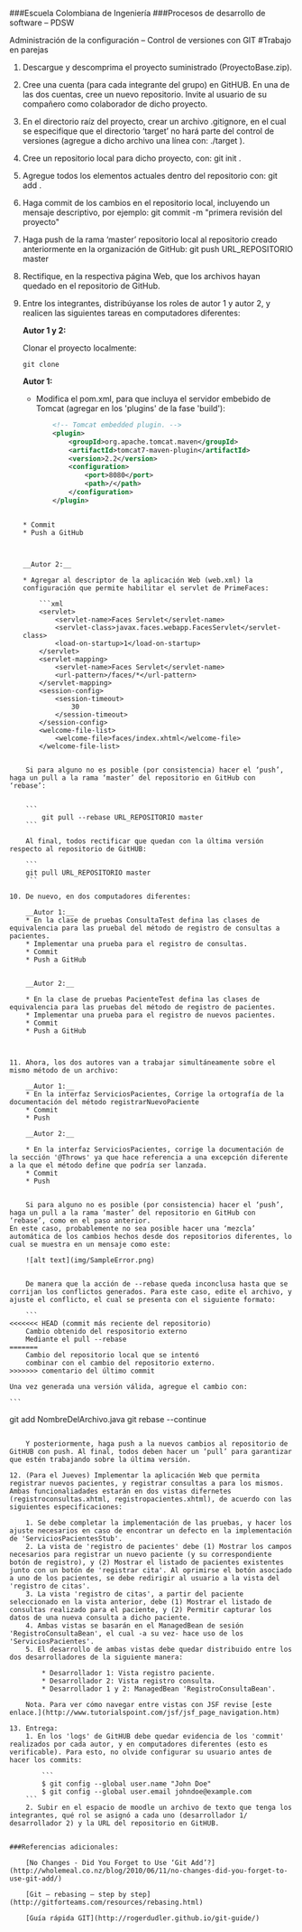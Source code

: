 ###Escuela Colombiana de Ingeniería
###Procesos de desarrollo de software – PDSW

Administración de la configuración – Control de versiones con GIT
#Trabajo en parejas

1. Descargue y descomprima el proyecto suministrado (ProyectoBase.zip).
2. Cree una cuenta (para cada integrante del grupo) en GitHUB. En una de las dos cuentas, cree un nuevo repositorio. Invite al usuario de su compañero como colaborador de dicho proyecto.
3. En el directorio raíz del proyecto, crear un archivo .gitignore, en el cual se especifique que el directorio ‘target’ no hará parte del control de versiones (agregue a dicho archivo una línea con: ./target ).
4. Cree un repositorio local para dicho proyecto, con:
git init .
5. Agregue todos los elementos actuales dentro del repositorio con:
git add .
6. Haga commit de los cambios en el repositorio local, incluyendo un mensaje descriptivo, por ejemplo:
git commit -m "primera revisión del proyecto"
7. Haga push de la rama ‘master’ repositorio local al repositorio creado anteriormente en la organización de GitHub:
git push URL_REPOSITORIO master
8. Rectifique, en la respectiva página Web, que los archivos hayan quedado en el repositorio de GitHub.

9. Entre los integrantes, distribúyanse los roles de autor 1 y autor 2, y realicen las siguientes tareas en computadores diferentes:

	__Autor 1 y 2:__
	
	Clonar el proyecto localmente:
	
	```
	git clone
	```
	
	__Autor 1:__
	
	* Modifica el pom.xml, para que incluya el servidor embebido de Tomcat (agregar en los 'plugins' de la fase 'build'):

		```xml
            <!-- Tomcat embedded plugin. -->
            <plugin>
                <groupId>org.apache.tomcat.maven</groupId>
                <artifactId>tomcat7-maven-plugin</artifactId>
                <version>2.2</version>
                <configuration>
                    <port>8080</port>
                    <path>/</path>
                </configuration>
            </plugin>
	```

	* Commit
	* Push a GitHub
	
	
	
	__Autor 2:__
	
	* Agregar al descriptor de la aplicación Web (web.xml) la configuración que permite habilitar el servlet de PrimeFaces:
	
		```xml
	    <servlet>
	        <servlet-name>Faces Servlet</servlet-name>
	        <servlet-class>javax.faces.webapp.FacesServlet</servlet-class>
	        <load-on-startup>1</load-on-startup>
	    </servlet>
	    <servlet-mapping>
	        <servlet-name>Faces Servlet</servlet-name>
	        <url-pattern>/faces/*</url-pattern>
	    </servlet-mapping>
	    <session-config>
	        <session-timeout>
	            30
	        </session-timeout>
	    </session-config>
	    <welcome-file-list>
	        <welcome-file>faces/index.xhtml</welcome-file>
	    </welcome-file-list>	
```
	
	Si para alguno no es posible (por consistencia) hacer el ‘push’, haga un pull a la rama ‘master’ del repositorio en GitHub con ‘rebase’:

	
	```
		git pull --rebase URL_REPOSITORIO master
	```
	
	Al final, todos rectificar que quedan con la última versión respecto al repositorio de GitHUB:
	
	```
	git pull URL_REPOSITORIO master
	```

10. De nuevo, en dos computadores diferentes:

	__Autor 1:__
	* En la clase de pruebas ConsultaTest defina las clases de equivalencia para las pruebal del método de registro de consultas a pacientes.
	* Implementar una prueba para el registro de consultas.
	* Commit
	* Push a GitHub
	
	
	__Autor 2:__

	* En la clase de pruebas PacienteTest defina las clases de equivalencia para las pruebas del método de registro de pacientes.
	* Implementar una prueba para el registro de nuevos pacientes.
	* Commit
	* Push a GitHub



11. Ahora, los dos autores van a trabajar simultáneamente sobre el mismo método de un archivo:

	__Autor 1:__
	* En la interfaz ServiciosPacientes, Corrige la ortografía de la documentación del método registrarNuevoPaciente
	* Commit
	* Push
	
	__Autor 2:__

	* En la interfaz ServiciosPacientes, corrige la documentación de la sección '@Throws' ya que hace referencia a una excepción diferente a la que el método define que podría ser lanzada.
	* Commit
	* Push


	Si para alguno no es posible (por consistencia) hacer el ‘push’, haga un pull a la rama ‘master’ del repositorio en GitHub con ‘rebase’, como en el paso anterior.
En este caso, probablemente no sea posible hacer una ‘mezcla’ automática de los cambios hechos desde dos repositorios diferentes, lo cual se muestra en un mensaje como este:

	![alt text](img/SampleError.png)


	De manera que la acción de --rebase queda inconclusa hasta que se corrijan los conflictos generados. Para este caso, edite el archivo, y ajuste el conflicto, el cual se presenta con el siguiente formato:

	```
<<<<<<< HEAD (commit más reciente del repositorio)
	Cambio obtenido del respositorio externo 
	Mediante el pull --rebase
=======
	Cambio del repositorio local que se intentó 
	combinar con el cambio del repositorio externo.
>>>>>>> comentario del último commit
```

	Una vez generada una versión válida, agregue el cambio con:

	```
git add NombreDelArchivo.java
git rebase --continue
```

	Y posteriormente, haga push a la nuevos cambios al repositorio de GitHUB con push. Al final, todos deben hacer un ‘pull’ para garantizar que estén trabajando sobre la última versión.

12. (Para el Jueves) Implementar la aplicación Web que permita registrar nuevos pacientes, y registrar consultas a para los mismos. Ambas funcionaliadades estarán en dos vistas difernetes (registroconsultas.xhtml, registropacientes.xhtml), de acuerdo con las siguientes especificaciones:
	
	1. Se debe completar la implementación de las pruebas, y hacer los ajuste necesarios en caso de encontrar un defecto en la implementación de 'ServiciosPacientesStub'.
	2. La vista de 'registro de pacientes' debe (1) Mostrar los campos necesarios para registrar un nuevo paciente (y su correspondiente botón de registro), y (2) Mostrar el listado de pacientes existentes junto con un botón de 'registrar cita'. Al oprimirse el botón asociado a uno de los pacientes, se debe redirigir al usuario a la vista del 'registro de citas'.
	3. La vista 'registro de citas', a partir del paciente seleccionado en la vista anterior, debe (1) Mostrar el listado de consultas realizado para el paciente, y (2) Permitir capturar los datos de una nueva consulta a dicho paciente.
	4. Ambas vistas se basarán en el ManagedBean de sesión 'RegistroConsultaBean', el cual -a su vez- hace uso de los 'ServiciosPacientes'.
	5. El desarrollo de ambas vistas debe quedar distribuido entre los dos desarrolladores de la siguiente manera:
	
		* Desarrollador 1: Vista registro paciente.
		* Desarrollador 2: Vista registro consulta.
		* Desarrollador 1 y 2: ManagedBean 'RegistroConsultaBean'.

	Nota. Para ver cómo navegar entre vistas con JSF revise [este enlace.](http://www.tutorialspoint.com/jsf/jsf_page_navigation.htm)
	
13. Entrega:
	1. En los 'logs' de GitHUB debe quedar evidencia de los 'commit' realizados por cada autor, y en computadores diferentes (esto es verificable). Para esto, no olvide configurar su usuario antes de hacer los commits:

		```
		$ git config --global user.name "John Doe"
		$ git config --global user.email johndoe@example.com
	```
	2. Subir en el espacio de moodle un archivo de texto que tenga los integrantes, qué rol se asignó a cada uno (desarrollador 1/ desarrollador 2) y la URL del repositorio en GitHUB.


###Referencias adicionales:

	[No Changes - Did You Forget to Use ‘Git Add’?](http://wholemeal.co.nz/blog/2010/06/11/no-changes-did-you-forget-to-use-git-add/)

	[Git – rebasing – step by step](http://gitforteams.com/resources/rebasing.html)

	[Guía rápida GIT](http://rogerdudler.github.io/git-guide/)
